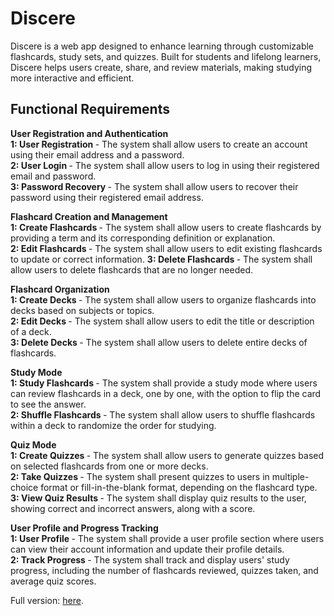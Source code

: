 # Discere
Discere is a web app designed to enhance learning through customizable flashcards, study sets, and quizzes. Built for students and lifelong learners, Discere helps users create, share, and review materials, making studying more interactive and efficient.

## Functional Requirements

<b> User Registration and Authentication </b> <br>
<b> 1: User Registration </b> - The system shall allow users to create an account using their email address and a password. <br>
<b> 2: User Login </b> - The system shall allow users to log in using their registered email and password. <br>
<b> 3: Password Recovery </b> - The system shall allow users to recover their password using their registered email address. <br>

<b> Flashcard Creation and Management </b> <br>
<b> 1: Create Flashcards </b> - The system shall allow users to create flashcards by providing a term and its corresponding definition or explanation. <br>
<b> 2: Edit Flashcards </b> - The system shall allow users to edit existing flashcards to update or correct information.
<b> 3: Delete Flashcards </b> - The system shall allow users to delete flashcards that are no longer needed.

<b> Flashcard Organization </b> <br>
<b> 1: Create Decks </b> - The system shall allow users to organize flashcards into decks based on subjects or topics. <br>
<b> 2: Edit Decks </b> - The system shall allow users to edit the title or description of a deck. <br>
<b> 3: Delete Decks </b> - The system shall allow users to delete entire decks of flashcards. <br>

<b> Study Mode </b> <br>
<b> 1: Study Flashcards </b> - The system shall provide a study mode where users can review flashcards in a deck, one by one, with the option to flip the card to see the answer. <br>
<b> 2: Shuffle Flashcards </b> - The system shall allow users to shuffle flashcards within a deck to randomize the order for studying. <br>

<b> Quiz Mode </b> <br>
<b> 1: Create Quizzes </b> - The system shall allow users to generate quizzes based on selected flashcards from one or more decks. <br>
<b> 2: Take Quizzes </b> - The system shall present quizzes to users in multiple-choice format or fill-in-the-blank format, depending on the flashcard type. <br>
<b> 3: View Quiz Results </b> - The system shall display quiz results to the user, showing correct and incorrect answers, along with a score. <br>

<b> User Profile and Progress Tracking </b> <br>
<b> 1: User Profile </b> - The system shall provide a user profile section where users can view their account information and update their profile details. <br>
<b> 2: Track Progress </b> - The system shall track and display users' study progress, including the number of flashcards reviewed, quizzes taken, and average quiz scores. <br>

Full version: [here](https://docs.google.com/document/d/1y04sf48MhNzhfLhh1lXd898y4QhfBeqL2McGGTMSZl8/edit?usp=sharing).
